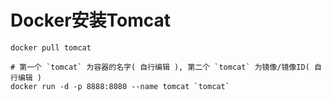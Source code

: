 # Docker安装Tomcat

```shell
docker pull tomcat 

# 第一个 `tomcat` 为容器的名字( 自行编辑 ), 第二个 `tomcat` 为镜像/镜像ID( 自行编辑 )
docker run -d -p 8888:8080 --name tomcat `tomcat`
```